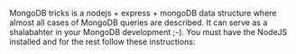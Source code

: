 MongoDB tricks is a nodejs + express + mongoDB data structure where almost all cases of MongoDB queries are described. It can serve as a shalabahter in your MongoDB development ;-). You must have the NodeJS installed and for the rest follow these instructions:      
